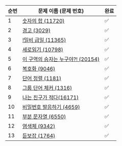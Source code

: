 | 순번 | 문제 이름 (문제 번호)         | 완료 |
| ------------------- | ---- |  ---- |
| 1 | [숫자의 합 (11720)](https://www.acmicpc.net/problem/11720) | ✅ |
| 2 | [ 경고 (3029)](https://www.acmicpc.net/problem/3029) | ✅ |
| 3 | [ !밀비 급일 (11365)](https://www.acmicpc.net/problem/11365) |✅|
| 4 | [ 세로읽기 (10798)](https://www.acmicpc.net/problem/10798) | ✅ |
| 5 | [ 이 구역의 승자는 누구야?! (20154)](https://www.acmicpc.net/problem/20154) | ✅ |
| 6 | [ 복호화 (9046)](https://www.acmicpc.net/problem/9046) | ✅ |
| 7 | [ 단어 정렬 (1181)](https://www.acmicpc.net/problem/1181) | ✅ |
| 8 | [ 그룹 단어 체커 (1316)](https://www.acmicpc.net/problem/1316) | ✅ |
| 9 | [ 나는 친구가 적다(16171)](https://www.acmicpc.net/problem/16171) | ✅ |
| 10 | [ 비밀번호 발음하기 (4659)](https://www.acmicpc.net/problem/4659) | ✅ |
| 11 | [ 부분 문자열 (6550)](https://www.acmicpc.net/problem/6550) | ✅ |
| 12 | [ 염색체 (9342)](https://www.acmicpc.net/problem/9342) | ✅ |
| 13 | [ 듣보잡 (1764)](https://www.acmicpc.net/problem/1764) | ✅ |